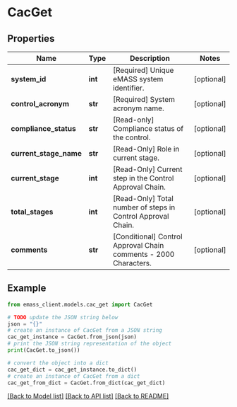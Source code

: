 # CacGet


## Properties

Name | Type | Description | Notes
------------ | ------------- | ------------- | -------------
**system_id** | **int** | [Required] Unique eMASS system identifier. | [optional] 
**control_acronym** | **str** | [Required] System acronym name. | [optional] 
**compliance_status** | **str** | [Read-only] Compliance status of the control. | [optional] 
**current_stage_name** | **str** | [Read-Only] Role in current stage. | [optional] 
**current_stage** | **int** | [Read-Only] Current step in the Control Approval Chain. | [optional] 
**total_stages** | **int** | [Read-Only] Total number of steps in Control Approval Chain. | [optional] 
**comments** | **str** | [Conditional] Control Approval Chain comments - 2000 Characters. | [optional] 

## Example

```python
from emass_client.models.cac_get import CacGet

# TODO update the JSON string below
json = "{}"
# create an instance of CacGet from a JSON string
cac_get_instance = CacGet.from_json(json)
# print the JSON string representation of the object
print(CacGet.to_json())

# convert the object into a dict
cac_get_dict = cac_get_instance.to_dict()
# create an instance of CacGet from a dict
cac_get_from_dict = CacGet.from_dict(cac_get_dict)
```
[[Back to Model list]](../README.md#documentation-for-models) [[Back to API list]](../README.md#documentation-for-api-endpoints) [[Back to README]](../README.md)


